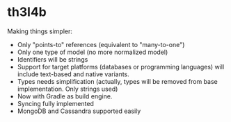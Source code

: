 th3l4b
======

Making things simpler:

* Only "points-to" references (equivalent to "many-to-one")
* Only one type of model (no more normalized model)
* Identifiers will be strings
* Support for target platforms (databases or programming languages) will include text-based and native variants.
* Types needs simplification (actually, types will be removed from base implementation. Only strings used)
* Now with Gradle as build engine.
* Syncing fully implemented
* MongoDB and Cassandra supported easily


